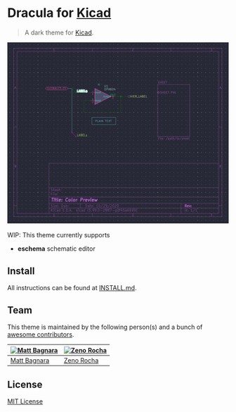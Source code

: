 # Dracula for [Kicad](https://licad-pcb.org/)

> A dark theme for [Kicad](https://kicad-pcb.org/).

![Screenshot](./screenshot.png)

WIP: This theme currently supports
* **eschema** schematic editor

## Install

All instructions can be found at [INSTALL.md](INSTALL.md).

## Team

This theme is maintained by the following person(s) and a bunch of [awesome contributors](https://github.com/dracula/template/graphs/contributors).

[![Matt Bagnara](https://avatars0.githubusercontent.com/u/11695670?s=460&u=25822dd2d7446bd31c46102cbc239815f49c9876&v=4)](https://github.com/bagnaram) | [![Zeno Rocha](https://avatars2.githubusercontent.com/u/398893?v=3&s=70)](https://github.com/zenorocha)
--- | ---
[Matt Bagnara](https://github.com/bagnaram) | [Zeno Rocha](https://github.com/zenorocha)

## License

[MIT License](./LICENSE)
